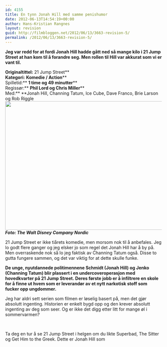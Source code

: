 ```yaml
---
id: 4155
title: En tynn Jonah Hill med samme penishumor
date: 2012-06-13T14:54:19+00:00
author: Hans-Kristian Rangnes
layout: revision
guid: http://filmbloggen.net/2012/06/13/3663-revision-5/
permalink: /2012/06/13/3663-revision-5/
---
```

**Jeg var redd for at fordi Jonah Hill hadde gått ned så mange kilo i 21 Jump Street at han kom til å forandre seg. Men rollen til Hill var akkurat som vi er vant til.**<!--more-->

  
**Originaltittel:** 21 Jump Street**  
**Kategori:** **Komedie / Action****  
Spilletid:** **1 time og 49 minutter****  
Regissør:** **Phil Lord og Chris Miller****  
Med:** **Jonah Hill, Channing Tatum, Ice Cube, Dave Franco, Brie Larson og Rob Riggle  
<img class="alignnone size-large wp-image-3664" src="http://filmbloggen.net/wp-content/uploads//2012/05/ualuycu4-620x413.jpg" alt="" width="620" height="413" />  
_**Foto: The Walt Disney Company Nordic**_

21 Jump Street er ikke tiårets komedie, men morsom nok til å anbefales. Jeg lo godt flere ganger og jeg elsker jo som regel det Jonah Hill har å by på. Men overraskende nok så lo jeg faktisk av Channing Tatum også. Disse to gutta fungere sammen, og det var viktig for at dette skulle funke.

**De unge, nyutdannede politimennene Schmidt (Jonah Hill) og Jenko (Channing Tatum) blir plassert i en undercoveroperasjon med hovedkvarter på 21 Jump Street. Deres første jobb er å infiltrere en skole for å finne ut hvem som er leverandør av et nytt narkotisk stoff som fucker opp ungdommer.**

Jeg har aldri sett serien som filmen er løselig basert på, men det gjør absolutt ingenting. Historien er enkelt bygd opp og den krever absolutt ingenting av deg som seer. Og er ikke det digg etter litt for mange øl i sommervarmen?

&nbsp;

Ta deg en tur å se 21 Jump Street i helgen om du likte Superbad, The Sitter og Get Him to the Greek. Dette er Jonah Hill som